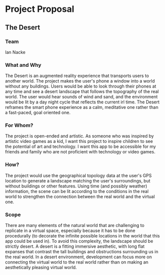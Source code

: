 # Project Proposal
## The Desert
### Team
Ian Nacke

### What and Why
The Desert is an augmented reality experience that transports users to another world. The project makes the user's phone a window into a world without any buildings. Users would be able to look through their phones at any time and see a desert landscape that follows the topography of the real world. The user would hear sounds of wind and sand, and the environment would be lit by a day night cycle that reflects the current irl time. The Desert reframes the smart phone experience as a calm, meditative one rather than a fast-paced, goal oriented one.

### For Whom?
The project is open-ended and artistic. As someone who was inspired by artistic video games as a kid, I want this project to inspire children to see the potential of art and technology. I want this app to be accessible for my friends and family who are not proficient with technology or video games.

### How?
The project would use the geographical topology data at the user's GPS location to generate a landscape matching the user's surroundings, but without buildings or other features. Using time (and possibly weather) information, the scene can be lit according to the conditions in the real world to strengthen the connection between the real world and the virtual one.  

### Scope
There are many elements of the natural world that are challenging to replicate in a virtual space, especially because it has to be done procedurally (to decorate the infinite possible locations in the world that this app could be used in). To avoid this complexity, the landscape should be strictly desert. A desert is a fitting immersive aesthetic, with long flat expanses that contrast the tall buildings and obstructions surrounding us in the real world. In a desert environment, development can focus more on connecting the virtual world to the real world rather than on making an aesthetically pleasing virtual world. 